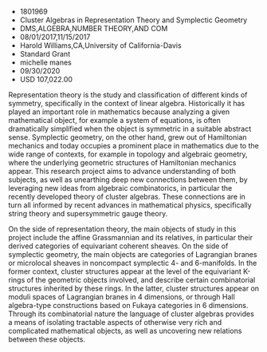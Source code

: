 
* 1801969
* Cluster Algebras in Representation Theory and Symplectic Geometry
* DMS,ALGEBRA,NUMBER THEORY,AND COM
* 08/01/2017,11/15/2017
* Harold Williams,CA,University of California-Davis
* Standard Grant
* michelle manes
* 09/30/2020
* USD 107,022.00

Representation theory is the study and classification of different kinds of
symmetry, specifically in the context of linear algebra. Historically it has
played an important role in mathematics because analyzing a given mathematical
object, for example a system of equations, is often dramatically simplified when
the object is symmetric in a suitable abstract sense. Symplectic geometry, on
the other hand, grew out of Hamiltonian mechanics and today occupies a prominent
place in mathematics due to the wide range of contexts, for example in topology
and algebraic geometry, where the underlying geometric structures of Hamiltonian
mechanics appear. This research project aims to advance understanding of both
subjects, as well as unearthing deep new connections between them, by leveraging
new ideas from algebraic combinatorics, in particular the recently developed
theory of cluster algebras. These connections are in turn all informed by recent
advances in mathematical physics, specifically string theory and supersymmetric
gauge theory.

On the side of representation theory, the main objects of study in this project
include the affine Grassmannian and its relatives, in particular their derived
categories of equivariant coherent sheaves. On the side of symplectic geometry,
the main objects are categories of Lagrangian branes or microlocal sheaves in
noncompact symplectic 4- and 6-manifolds. In the former context, cluster
structures appear at the level of the equivariant K-rings of the geometric
objects involved, and describe certain combinatorial structures inherited by
these rings. In the latter, cluster structures appear on moduli spaces of
Lagrangian branes in 4 dimensions, or through Hall algebra-type constructions
based on Fukaya categories in 6 dimensions. Through its combinatorial nature the
language of cluster algebras provides a means of isolating tractable aspects of
otherwise very rich and complicated mathematical objects, as well as uncovering
new relations between these objects.
